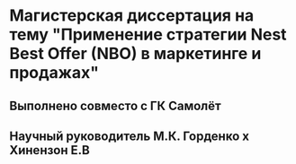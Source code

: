 # Магистерская диссертация на тему "Применение стратегии Nest Best Offer (NBO) в маркетинге и продажах"

## Выполнено совместо с ГК Самолёт
## Научный руководитель М.К. Горденко x Хинензон Е.В

